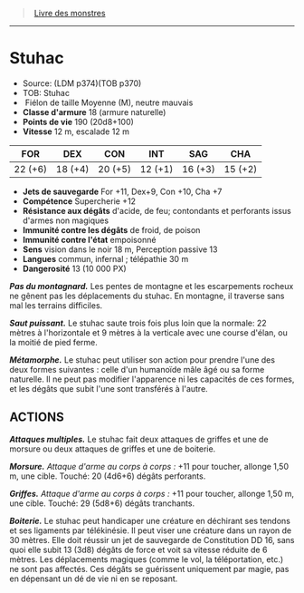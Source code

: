 ﻿> [Livre des monstres](tome_of_beasts.md)

---

# Stuhac

- Source: (LDM p374)(TOB p370)
- TOB: Stuhac
-  Fiélon de taille Moyenne (M), neutre mauvais
- **Classe d'armure** 18 (armure naturelle)
- **Points de vie** 190 (20d8+100)
- **Vitesse** 12 m, escalade 12 m

|FOR|DEX|CON|INT|SAG|CHA|
|---|---|---|---|---|---|
|22 (+6)|18 (+4)|20 (+5)|12 (+1)|16 (+3)|15 (+2)|

- **Jets de sauvegarde** For +11, Dex+9, Con +10, Cha +7
- **Compétence** Supercherie +12
- **Résistance aux dégâts** d'acide, de feu; contondants et perforants issus d'armes non magiques
- **Immunité contre les dégâts** de froid, de poison
- **Immunité contre l'état** empoisonné
- **Sens** vision dans le noir 18 m, Perception passive 13
- **Langues** commun, infernal ; télépathie 30 m
- **Dangerosité** 13 (10 000 PX)

**_Pas du montagnard._** Les pentes de montagne et les escarpements rocheux ne gênent pas les déplacements du stuhac. En montagne, il traverse sans mal les terrains difficiles.

**_Saut puissant._** Le stuhac saute trois fois plus loin que la normale: 22 mètres à l'horizontale et 9 mètres à la verticale avec une course d'élan, ou la moitié de pied ferme.

**_Métamorphe._** Le stuhac peut utiliser son action pour prendre l'une des deux formes suivantes : celle d'un humanoïde mâle âgé ou sa forme naturelle. Il ne peut pas modifier l'apparence ni les capacités de ces formes, et les dégâts que subit l'une sont transférés à l'autre.

## ACTIONS

**_Attaques multiples._** Le stuhac fait deux attaques de griffes et une de morsure ou deux attaques de griffes et une de boiterie.

**_Morsure._** _Attaque d'arme au corps à corps :_ +11 pour toucher, allonge 1,50 m, une cible. Touché: 20 (4d6+6) dégâts perforants.

**_Griffes._** _Attaque d'arme au corps à corps :_ +11 pour toucher, allonge 1,50 m, une cible. Touché: 29 (5d8+6) dégâts tranchants.

**_Boiterie._** Le stuhac peut handicaper une créature en déchirant ses tendons et ses ligaments par télékinésie. Il peut viser une créature dans un rayon de 30 mètres. Elle doit réussir un jet de sauvegarde de Constitution DD 16, sans quoi elle subit 13 (3d8) dégâts de force et voit sa vitesse réduite de 6 mètres. Les déplacements magiques (comme le vol, la téléportation, etc.) ne sont pas affectés. Ces dégâts se guérissent uniquement par magie, pas en dépensant un dé de vie ni en se reposant.

